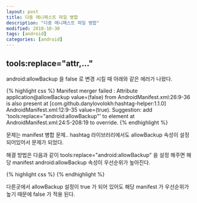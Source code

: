 ```yaml
---
layout: post
title: 다중 매니페스트 파일 병합
description: "다중 매니페스트 파일 병합"
modified: 2018-10-30
tags: [android]
categories: [android]
---
```


## tools:replace="attr,..."

android:allowBackup 을 false 로 변경 시킬 때 아래와 같은 에러가 나왔다.

{% highlight css %}
Manifest merger failed : Attribute application@allowBackup value=(false) from AndroidManifest.xml:26:9-36
	is also present at [com.github.danylovolokh:hashtag-helper:1.1.0] AndroidManifest.xml:12:9-35 value=(true).
	Suggestion: add 'tools:replace="android:allowBackup"' to <application> element at AndroidManifest.xml:24:5-208:19 to override.
{% endhighlight %}

문제는 manifest 병합 문제..
hashtag 라이브러리에서도 allowBackup 속성이 설정 되어있어서 문제가 되었다.
 
해결 방법은 다음과 같이 tools:replace="android:allowBackup" 을 설정 해주면 해당 manifest android:allowBackup 속성이 우선순위가 높아진다.

{% highlight css %}
 <application
        android:name=".name"
        android:allowBackup="false"
        android:icon="${appIcon}"
        android:label="@string/app_name"
        android:supportsRtl="false"
        android:theme="@style/AppTheme"
        tools:replace="supportsRtl,allowBackup">
{% endhighlight %}

다른곳에서 allowBackup 설정이 true 가 되어 있어도 해당 manifest 가 우선순위가 높기 때문에 false 가 적용 된다.